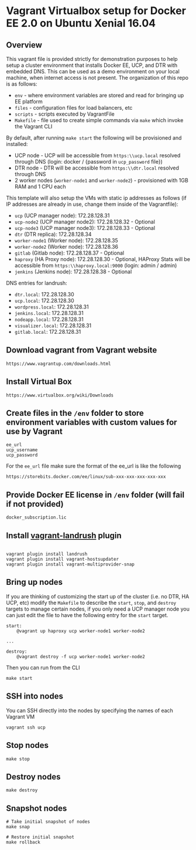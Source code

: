 Vagrant Virtualbox setup for Docker EE 2.0 on Ubuntu Xenial 16.04
========================

## Overview

This vagrant file is provided strictly for demonstration purposes to help setup a cluster environment that installs Docker EE, UCP, and DTR with embedded DNS. This can be used as a demo environment on your local machine, when internet access is not present. The organization of this repo is as follows:

- `env` - where environment variables are stored and read for bringing up EE platform
- `files` - configuration files for load balancers, etc
- `scripts` - scripts executed by VagrantFile
- `Makefile` - file used to create simple commands via `make` which invoke the Vagrant CLI


By default, after running `make start` the following will be provisioned and installed:
- UCP node - UCP will be accessible from `https:\\ucp.local` resolved through DNS (login: docker / {password in `ucp_password` file})
- DTR node - DTR will be accessible from `https:\\dtr.local` resolved through DNS
- 2 worker nodes (`worker-node1` and `worker-node2`) - provisioned with 1GB RAM and 1 CPU each

This template will also setup the VMs with static ip addresses as follows (if IP addresses are already in use, change them inside of the Vagrantfile):
- `ucp` (UCP manager node): 172.28.128.31
- `ucp-node2` (UCP manager node2): 172.28.128.32 - Optional
- `ucp-node3` (UCP manager node3): 172.28.128.33 - Optional
- `dtr` (DTR replica): 172.28.128.34
- `worker-node1` (Worker node): 172.28.128.35
- `worker-node2` (Worker node): 172.28.128.36
- `gitlab` (Gitlab node): 172.28.128.37 - Optional
- `haproxy` (HA Proxy node): 172.28.128.30 - Optional, HAProxy Stats will be accessible from `https:\\haproxy.local:9000` (login: admin / admin)
- `jenkins` (Jenkins node): 172.28.128.38 - Optional

DNS entries for landrush:
- `dtr.local`: 172.28.128.30
- `ucp.local`: 172.28.128.30
- `wordpress.local`: 172.28.128.31
- `jenkins.local`: 172.28.128.31
- `nodeapp.local`: 172.28.128.31
- `visualizer.local`: 172.28.128.31
- `gitlab.local`: 172.28.128.31

## Download vagrant from Vagrant website

```
https://www.vagrantup.com/downloads.html
```

## Install Virtual Box

```
https://www.virtualbox.org/wiki/Downloads
```

## Create files in the `/env` folder to store environment variables with custom values for use by Vagrant
```
ee_url
ucp_username
ucp_password
```

For the `ee_url` file make sure the format of the ee_url is like the following
```
https://storebits.docker.com/ee/linux/sub-xxx-xxx-xxx-xxx-xxx
```

## Provide Docker EE license in `/env` folder (will fail if not provided)
```
docker_subscription.lic
```

## Install [vagrant-landrush](https://github.com/vagrant-landrush/landrush) plugin
```

vagrant plugin install landrush
vagrant plugin install vagrant-hostsupdater
vagrant plugin install vagrant-multiprovider-snap
```

## Bring up nodes

If you are thinking of customizing the start up of the cluster (i.e. no DTR, HA UCP, etc) modify the `Makefile` to describe the `start`, `stop`, and `destroy` targets to manage certain nodes, if you only need a UCP manager node you can just edit the file to have the following entry for the `start` target.

```
start:
	@vagrant up haproxy ucp worker-node1 worker-node2

...

destroy:
	@vagrant destroy -f ucp worker-node1 worker-node2
```

Then you can run from the CLI

```
make start
```

## SSH into nodes

You can SSH directly into the nodes by specifying the names of each Vagrant VM

```
vagrant ssh ucp
```

## Stop nodes

```
make stop
```

## Destroy nodes

```
make destroy
```

## Snapshot nodes

```
# Take initial snapshot of nodes
make snap

# Restore initial snapshot
make rollback
```
